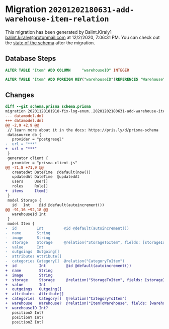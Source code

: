 # Migration `20201202180631-add-warehouse-item-relation`

This migration has been generated by Balint.Kiraly1 <balint.kiraly@protonmail.com> at 12/2/2020, 7:06:31 PM.
You can check out the [state of the schema](./schema.prisma) after the migration.

## Database Steps

```sql
ALTER TABLE "Item" ADD COLUMN     "warehouseID" INTEGER

ALTER TABLE "Item" ADD FOREIGN KEY("warehouseID")REFERENCES "Warehouse"("id") ON DELETE SET NULL ON UPDATE CASCADE
```

## Changes

```diff
diff --git schema.prisma schema.prisma
migration 20201128181918-fix-log-enum..20201202180631-add-warehouse-item-relation
--- datamodel.dml
+++ datamodel.dml
@@ -2,9 +2,9 @@
 // learn more about it in the docs: https://pris.ly/d/prisma-schema
 datasource db {
   provider = "postgresql"
-  url = "***"
+  url = "***"
 }
 generator client {
   provider = "prisma-client-js"
@@ -71,8 +71,9 @@
   createdAt DateTime  @default(now())
   updatedAt DateTime  @updatedAt
   users     User[]
   roles     Role[]
+  items     Item[]
 }
 model Storage {
   id   Int    @id @default(autoincrement())
@@ -91,16 +92,18 @@
   warehouseId Int
 }
 model Item {
-  id         Int         @id @default(autoincrement())
-  name       String
-  image      String
-  storage    Storage     @relation("StorageToItem", fields: [storageId], references: [id])
-  value      Int
-  outgoings  Outgoing[]
-  attributes Attribute[]
-  categories Category[]  @relation("CategoryToItem")
+  id          Int         @id @default(autoincrement())
+  name        String
+  image       String
+  storage     Storage     @relation("StorageToItem", fields: [storageId], references: [id])
+  value       Int
+  outgoings   Outgoing[]
+  attributes  Attribute[]
+  categories  Category[]  @relation("CategoryToItem")
+  warehouse   Warehouse?  @relation("ItemToWarehouse", fields: [warehouseID], references: [id])
+  warehouseID Int?
   positionX Int?
   positionY Int?
   positionZ Int?
```


